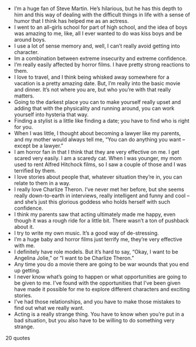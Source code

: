  - I’m a huge fan of Steve Martin. He’s hilarious, but he has this depth to him and this way of dealing with the difficult things in life with a sense of humor that I think has helped me as an actress.
 - I went to an all-girls school for part of high school, and the idea of boys was amazing to me, like, all I ever wanted to do was kiss boys and be around boys.
 - I use a lot of sense memory and, well, I can’t really avoid getting into character.
 - Im a combination between extreme insecurity and extreme confidence.
 - I’m really easily affected by horror films. I have pretty strong reactions to them.
 - I love to travel, and I think being whisked away somewhere for a vacation is a pretty amazing date. But, I’m really into the basic movie and dinner. It’s not where you are, but who you’re with that really matters.
 - Going to the darkest place you can to make yourself really upset and adding that with the physicality and running around, you can work yourself into hysteria that way.
 - Finding a stylist is a little like finding a date; you have to find who is right for you.
 - When I was little, I thought about becoming a lawyer like my parents, and my mother would always tell me, “You can do anything you want – except be a lawyer.”
 - I am horror fan in that I think that they are very effective on me. I get scared very easily. I am a scaredy cat. When I was younger, my mom used to rent Alfred Hitchock films, so I saw a couple of those and I was terrified by them.
 - I love stories about people that, whatever situation they’re in, you can relate to them in a way.
 - I really love Charlize Theron. I’ve never met her before, but she seems really down-to-earth in interviews, really intelligent and funny and cool – and she’s just this glorious goddess who holds herself with such confidence.
 - I think my parents saw that acting ultimately made me happy, even though it was a rough ride for a little bit. There wasn’t a ton of pushback about it.
 - I try to write my own music. It’s a good way of de-stressing.
 - I’m a huge baby and horror films just terrify me, they’re very effective with me.
 - I definitely have role models. But it’s hard to say, “Okay, I want to be Angelina Jolie,” or “I want to be Charlize Theron.”
 - Any time you do a movie there are going to be war wounds that you end up getting.
 - I never know what’s going to happen or what opportunities are going to be given to me. I’ve found with the opportunities that I’ve been given have made it possible for me to explore different characters and exciting stories.
 - I’ve had those relationships, and you have to make those mistakes to find out what we really want.
 - Acting is a really strange thing. You have to know when you’re put in a bad situation, but you also have to be willing to do something very strange.

20 quotes